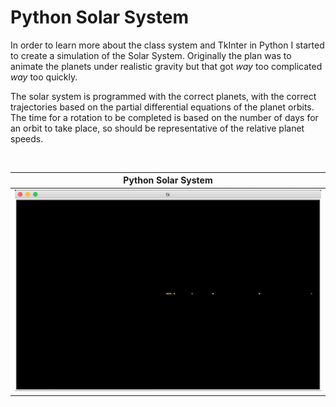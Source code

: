 # Python Solar System

In order to learn more about the class system and TkInter in Python I started to create a simulation of the Solar System. Originally the plan was to animate the planets under realistic gravity but that got _way_ too complicated _way_ too quickly.

The solar system is programmed with the correct planets, with the correct trajectories based on the partial differential equations of the planet orbits. The time for a rotation to be completed is based on the number of days for an orbit to take place, so should be representative of the relative planet speeds.

<br/>

Python Solar System        |
:-------------------------:|
![alt text](/README_Images/Solar_System.png  "Solar_System")  |
